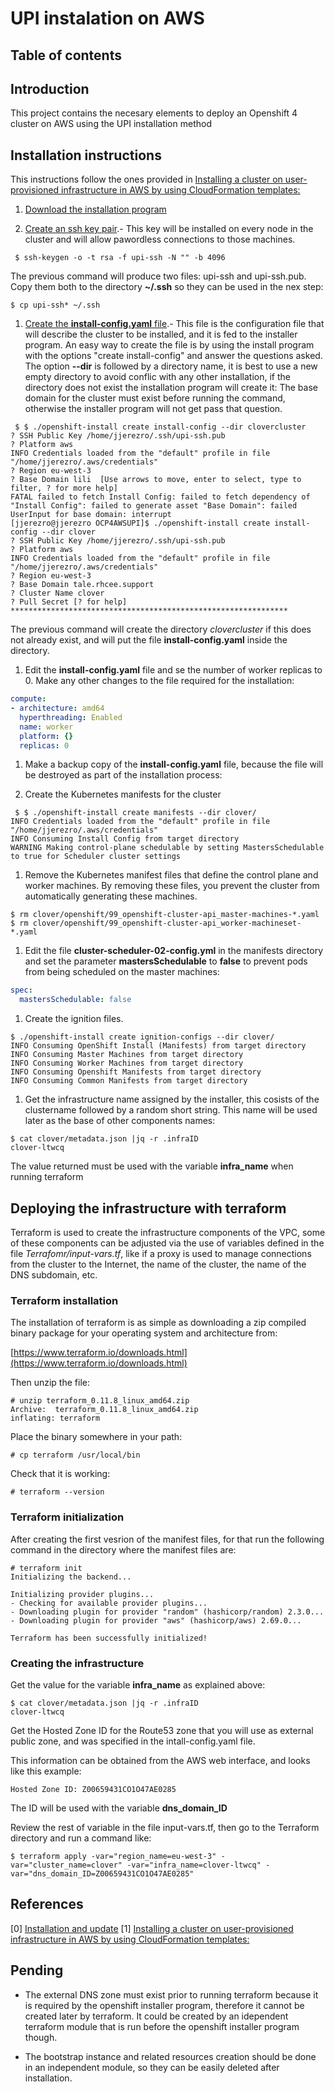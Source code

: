 # UPI instalation on AWS

## Table of contents

## Introduction

This project contains the necesary elements to deploy an Openshift 4 cluster on AWS using the UPI installation method

## Installation instructions

This instructions follow the ones provided in [Installing a cluster on user-provisioned infrastructure in AWS by using CloudFormation templates:](https://docs.openshift.com/container-platform/4.4/installing/installing_aws/installing-aws-user-infra.html)

1. [Download the installation program](https://docs.openshift.com/container-platform/4.4/installing/installing_aws/installing-aws-user-infra.html#installation-obtaining-installer_installing-aws-user-infra)

1. [Create an ssh key pair](https://docs.openshift.com/container-platform/4.4/installing/installing_aws/installing-aws-user-infra.html#ssh-agent-using_installing-aws-user-infra).- This key will be installed on every node in the cluster and will allow pawordless connections to those machines.

```shell
 $ ssh-keygen -o -t rsa -f upi-ssh -N "" -b 4096
```

The previous command will produce two files: upi-ssh and upi-ssh.pub.  Copy them both to the directory **~/.ssh** so they can be used in the nex step:

```shell
$ cp upi-ssh* ~/.ssh
```

1. [Create the **install-config.yaml** file](https://docs.openshift.com/container-platform/4.4/installing/installing_aws/installing-aws-user-infra.html#installation-generate-aws-user-infra-install-config_installing-aws-user-infra).- This file is the configuration file that will describe the cluster to be installed, and it is fed to the installer program.  An easy way to create the file is by using the install program with the options "create install-config" and answer the questions asked.  The option **--dir** is followed by a directory name, it is best to use a new empty directory to avoid conflic with any other installation, if the directory does not exist the installation program will create it:
 The base domain for the cluster must exist before running the command, otherwise the installer program will not get pass that question.

```shell
 $ $ ./openshift-install create install-config --dir clovercluster
? SSH Public Key /home/jjerezro/.ssh/upi-ssh.pub
? Platform aws
INFO Credentials loaded from the "default" profile in file "/home/jjerezro/.aws/credentials" 
? Region eu-west-3
? Base Domain lili  [Use arrows to move, enter to select, type to filter, ? for more help]
FATAL failed to fetch Install Config: failed to fetch dependency of "Install Config": failed to generate asset "Base Domain": failed UserInput for base domain: interrupt 
[jjerezro@jjerezro OCP4AWSUPI]$ ./openshift-install create install-config --dir clover
? SSH Public Key /home/jjerezro/.ssh/upi-ssh.pub
? Platform aws
INFO Credentials loaded from the "default" profile in file "/home/jjerezro/.aws/credentials" 
? Region eu-west-3
? Base Domain tale.rhcee.support
? Cluster Name clover
? Pull Secret [? for help] **************************************************************
```
The previous command will create the directory _clovercluster_ if this does not already exist, and will put the file **install-config.yaml** inside the directory.

1. Edit the **install-config.yaml** file and se the number of worker replicas to 0.  Make any other changes to the file required for the installation:

```yaml
compute:
- architecture: amd64
  hyperthreading: Enabled
  name: worker
  platform: {}
  replicas: 0
```

1. Make a backup copy of the **install-config.yaml** file, because the file will be destroyed as part of the installation process:

1. Create the Kubernetes manifests for the cluster

```shell
 $ $ ./openshift-install create manifests --dir clover/
INFO Credentials loaded from the "default" profile in file "/home/jjerezro/.aws/credentials" 
INFO Consuming Install Config from target directory 
WARNING Making control-plane schedulable by setting MastersSchedulable to true for Scheduler cluster settings
```
1. Remove the Kubernetes manifest files that define the control plane and worker machines. By removing these files, you prevent the cluster from automatically generating these machines.

```shell
$ rm clover/openshift/99_openshift-cluster-api_master-machines-*.yaml
$ rm clover/openshift/99_openshift-cluster-api_worker-machineset-*.yaml
```
1. Edit the file **cluster-scheduler-02-config.yml** in the manifests directory and set the parameter **mastersSchedulable** to **false** to prevent pods from being scheduled on the master machines:

```yaml
spec:
  mastersSchedulable: false
```

1. Create the ignition files.  

```shell
$ ./openshift-install create ignition-configs --dir clover/
INFO Consuming OpenShift Install (Manifests) from target directory 
INFO Consuming Master Machines from target directory 
INFO Consuming Worker Machines from target directory 
INFO Consuming Openshift Manifests from target directory 
INFO Consuming Common Manifests from target directory
```

1. Get the infrastructure name assigned by the installer, this cosists of the clustername followed by a random short string.  This name will be used later as the base of other components names: 

```shell
$ cat clover/metadata.json |jq -r .infraID
clover-ltwcq
```

The value returned must be used with the variable **infra_name** when running terraform


## Deploying the infrastructure with terraform

Terraform is used to create the infrastructure components of the VPC, some of these components can be adjusted via the use of variables defined in the file _Terrafomr/input-vars.tf_, like if a proxy is used to manage connections from the cluster to the Internet, the name of the cluster, the name of the DNS subdomain, etc.

### Terraform installation

The installation of terraform is as simple as downloading a zip compiled binary package for your operating system and architecture from:

[https://www.terraform.io/downloads.html](https://www.terraform.io/downloads.html)

Then unzip the file:

```shell
# unzip terraform_0.11.8_linux_amd64.zip 
Archive:  terraform_0.11.8_linux_amd64.zip
inflating: terraform
```
Place the binary somewhere in your path:

```shell
# cp terraform /usr/local/bin
```
Check that it is working:

```shell
# terraform --version
```

### Terraform initialization

After creating the first vesrion of the manifest files, for that run the following command in the directory where the manifest files are:

```shell
# terraform init
Initializing the backend...

Initializing provider plugins...
- Checking for available provider plugins...
- Downloading plugin for provider "random" (hashicorp/random) 2.3.0...
- Downloading plugin for provider "aws" (hashicorp/aws) 2.69.0...

Terraform has been successfully initialized!
```

### Creating the infrastructure

Get the value for the variable **infra_name** as explained above:

```shell
$ cat clover/metadata.json |jq -r .infraID
clover-ltwcq
```

Get the Hosted Zone ID for the Route53 zone that you will use as external public zone, and was specified in the intall-config.yaml file.  

This information can be obtained from the AWS web interface, and looks like this example:

```
Hosted Zone ID: Z00659431CO1O47AE0285
```
The ID will be used with the variable **dns_domain_ID**


Review the rest of variable in the file input-vars.tf, then go to the Terraform directory and run a command like:

```shell
$ terraform apply -var="region_name=eu-west-3" -var="cluster_name=clover" -var="infra_name=clover-ltwcq" -var="dns_domain_ID=Z00659431CO1O47AE0285"
```

## References

[0] [Installation and update](https://docs.openshift.com/container-platform/4.4/architecture/architecture-installation.html#architecture-installation)
[1] [Installing a cluster on user-provisioned infrastructure in AWS by using CloudFormation templates:](https://docs.openshift.com/container-platform/4.4/installing/installing_aws/installing-aws-user-infra.html)

## Pending

* The external DNS zone must exist prior to running terraform because it is required by the openshift installer program, therefore it cannot be created later by terraform.  It could be created by an idependent terraform module that is run before the openshift installer program though.

* The bootstrap instance and related resources creation should be done in an independent module, so they can be easily deleted after installation.
